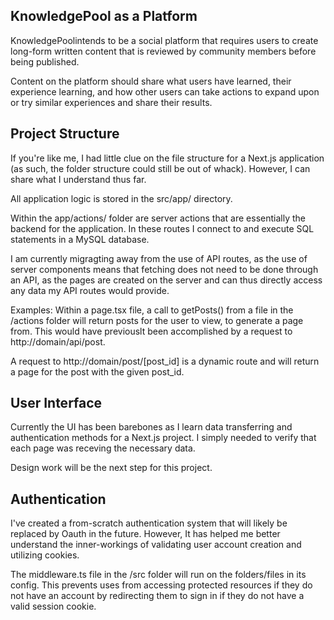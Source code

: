 ## KnowledgePool as a Platform
KnowledgePoolintends to be a social platform that requires 
users to create long-form written content that is reviewed by 
community members before being published. 

Content on the platform should share what users have learned, 
their experience learning, and how other users can take actions 
to expand upon or try similar experiences and share their results.

## Project Structure
If you're like me, I had little clue on the file structure for 
a Next.js application (as such, the folder structure could 
still be out of whack). However, I can share what I understand 
thus far.

All application logic is stored in the src/app/ directory.

Within the app/actions/ folder are server actions that are essentially the backend 
for the application. In these routes I connect to and execute
SQL statements in a MySQL database.

I am currently migragting away from the use of API routes, as the use of
server components means that fetching does not need to be done through an
API, as the pages are created on the server and can thus directly access any data
my API routes would provide.

Examples:
Within a page.tsx file, a call to getPosts() from a file in the /actions
folder will return posts for the user to view, to generate a page from.
This would have previouslt been accomplished by a request to http://domain/api/post.

A request to http://domain/post/[post_id] is a dynamic 
route and will return a page for the post with the given post_id.

## User Interface
Currently the UI has been barebones as I learn data transferring
and authentication methods for a Next.js project. I simply needed to 
verify that each page was receving the necessary data.

Design work will be the next step for this project.

## Authentication
I've created a from-scratch authentication system that will likely be replaced by
Oauth in the future. However, It has helped me better understand the inner-workings
of validating user account creation and utilizing cookies.

The middleware.ts file in the /src folder will run on the folders/files in its config.
This prevents uses from accessing protected resources if they do not have an account
by redirecting them to sign in if they do not have a valid session cookie. 